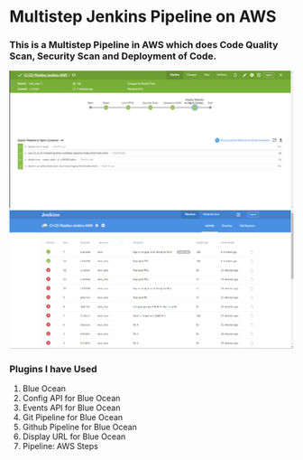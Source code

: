 # Multistep Jenkins Pipeline on AWS

### This is a Multistep Pipeline in AWS which does Code Quality Scan, Security Scan and Deployment of Code.
![Pipeline](successful-pipeline.png)
![Pipeline](pipelines.png)

### Plugins I have Used
1. Blue Ocean
2. Config API for Blue Ocean
3. Events API for Blue Ocean
4. Git Pipeline for Blue Ocean
5. Github Pipeline for Blue Ocean
6. Display URL for Blue Ocean
7. Pipeline: AWS Steps